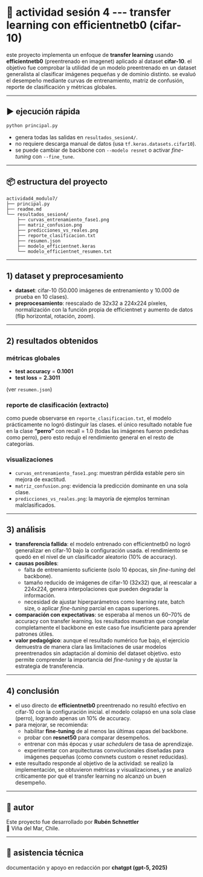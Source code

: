 # 📘 actividad sesión 4 --- transfer learning con efficientnetb0 (cifar-10)

este proyecto implementa un enfoque de **transfer learning** usando
**efficientnetb0** (preentrenado en imagenet) aplicado al dataset
**cifar-10**. el objetivo fue comprobar la utilidad de un modelo
preentrenado en un dataset generalista al clasificar imágenes pequeñas y
de dominio distinto. se evaluó el desempeño mediante curvas de
entrenamiento, matriz de confusión, reporte de clasificación y métricas
globales.

---

## ▶️ ejecución rápida

```bash
python principal.py
```

- genera todas las salidas en `resultados_sesion4/`.  
- no requiere descarga manual de datos (usa `tf.keras.datasets.cifar10`).  
- se puede cambiar de backbone con `--modelo resnet` o activar *fine-tuning* con `--fine_tune`.  

---

## 📦 estructura del proyecto

```
actividad4_modulo7/
├── principal.py
├── readme.md
└── resultados_sesion4/
    ├── curvas_entrenamiento_fase1.png
    ├── matriz_confusion.png
    ├── predicciones_vs_reales.png
    ├── reporte_clasificacion.txt
    ├── resumen.json
    ├── modelo_efficientnet.keras
    └── modelo_efficientnet_resumen.txt
```

---

## 1) dataset y preprocesamiento

- **dataset**: cifar-10 (50.000 imágenes de entrenamiento y 10.000 de
  prueba en 10 clases).  
- **preprocesamiento**: reescalado de 32x32 a 224x224 píxeles,
  normalización con la función propia de efficientnet y aumento de datos
  (flip horizontal, rotación, zoom).  

---

## 2) resultados obtenidos

### métricas globales

- **test accuracy** = **0.1001**  
- **test loss** = **2.3011**  

(ver `resumen.json`)

### reporte de clasificación (extracto)

como puede observarse en `reporte_clasificacion.txt`, el modelo
prácticamente no logró distinguir las clases. el único resultado notable
fue en la clase **“perro”** con recall = 1.0 (todas las imágenes fueron
predichas como perro), pero esto redujo el rendimiento general en el
resto de categorías.

### visualizaciones

- `curvas_entrenamiento_fase1.png`: muestran pérdida estable pero sin
  mejora de exactitud.  
- `matriz_confusion.png`: evidencia la predicción dominante en una sola
  clase.  
- `predicciones_vs_reales.png`: la mayoría de ejemplos terminan
  malclasificados.  

---

## 3) análisis

- **transferencia fallida**: el modelo entrenado con efficientnetb0 no
  logró generalizar en cifar-10 bajo la configuración usada. el
  rendimiento se quedó en el nivel de un clasificador aleatorio (10% de
  accuracy).  
- **causas posibles**:  
  - falta de entrenamiento suficiente (solo 10 épocas, sin *fine-tuning*
    del backbone).  
  - tamaño reducido de imágenes de cifar-10 (32x32) que, al reescalar a
    224x224, genera interpolaciones que pueden degradar la información.  
  - necesidad de ajustar hiperparámetros como learning rate, batch size,
    o aplicar *fine-tuning* parcial en capas superiores.  
- **comparación con expectativas**: se esperaba al menos un 60–70% de
  accuracy con transfer learning. los resultados muestran que congelar
  completamente el backbone en este caso fue insuficiente para aprender
  patrones útiles.  
- **valor pedagógico**: aunque el resultado numérico fue bajo, el
  ejercicio demuestra de manera clara las limitaciones de usar modelos
  preentrenados sin adaptación al dominio del dataset objetivo. esto
  permite comprender la importancia del *fine-tuning* y de ajustar la
  estrategia de transferencia.  

---

## 4) conclusión

- el uso directo de **efficientnetb0** preentrenado no resultó efectivo
  en cifar-10 con la configuración inicial. el modelo colapsó en una sola
  clase (perro), logrando apenas un 10% de accuracy.  
- para mejorar, se recomienda:  
  - habilitar **fine-tuning** de al menos las últimas capas del
    backbone.  
  - probar con **resnet50** para comparar desempeños.  
  - entrenar con más épocas y usar *schedulers* de tasa de aprendizaje.  
  - experimentar con arquitecturas convolucionales diseñadas para
    imágenes pequeñas (como convnets custom o resnet reducidas).  
- este resultado responde al objetivo de la actividad: se realizó la
  implementación, se obtuvieron métricas y visualizaciones, y se analizó
  críticamente por qué el transfer learning no alcanzó un buen
  desempeño.  

---

## 👤 autor

Este proyecto fue desarrollado por **Rubén Schnettler**  
📍 Viña del Mar, Chile.  

---

## 🤖 asistencia técnica

documentación y apoyo en redacción por **chatgpt (gpt-5, 2025)**
